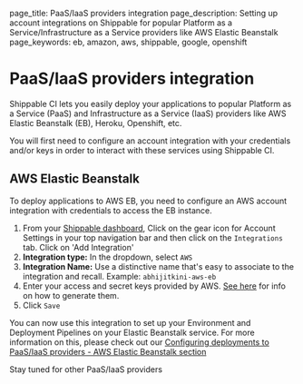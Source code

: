 page_title: PaaS/IaaS providers integration
page_description: Setting up account integrations on Shippable for popular Platform as a Service/Infrastructure as a Service providers like AWS Elastic Beanstalk
page_keywords: eb, amazon, aws, shippable, google, openshift

# PaaS/IaaS providers integration

Shippable CI lets you easily deploy your applications to popular Platform as a Service (PaaS) and Infrastructure as a Service (IaaS) providers like AWS Elastic Beanstalk (EB), Heroku, Openshift, etc.

You will first need to configure an account integration with your credentials and/or keys in order to interact with these services using Shippable CI.

<a name="eb-integration"></a>
## AWS Elastic Beanstalk

To deploy applications to AWS EB, you need to configure an AWS account integration with credentials to access the EB instance.

1. From your [Shippable dashboard](https://app.shipable.com), Click on the gear icon for Account Settings in your top navigation bar and then click on the `Integrations` tab. Click on 'Add Integration'
2. **Integration type:** In the dropdown, select `AWS`
3. **Integration Name:** Use a distinctive name that's easy to associate to the integration and recall. Example: `abhijitkini-aws-eb`
4. Enter your access and secret keys provided by AWS. [See here](http://docs.aws.amazon.com/AWSSimpleQueueService/latest/SQSGettingStartedGuide/AWSCredentials.html) for info on how to generate them. 
5. Click `Save`

You can now use this integration to set up your Environment and Deployment Pipelines on your Elastic Beanstalk service. For more information on this, please check out our [Configuring deployments to PaaS/IaaS providers - AWS Elastic Beanstalk section](http://docs.shippable.com/ci_configure/#aws-elastic-beanstalk)


Stay tuned for other PaaS/IaaS providers
